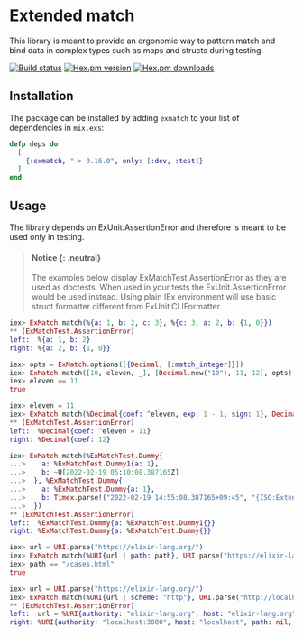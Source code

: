 # Extended match

This library is meant to provide an ergonomic way to pattern match
and bind data in complex types such as maps and structs during testing.

[![Build status](https://github.com/RumataEstor/exmatch/actions/workflows/ci.yml/badge.svg)](https://github.com/RumataEstor/exmatch/actions)
[![Hex.pm version](https://img.shields.io/hexpm/v/exmatch.svg)](http://hex.pm/packages/exmatch)
[![Hex.pm downloads](https://img.shields.io/hexpm/dt/exmatch.svg)](https://hex.pm/packages/exmatch)

## Installation

The package can be installed by adding `exmatch` to your list of dependencies in `mix.exs`:

```elixir
defp deps do
  [
    {:exmatch, "~> 0.16.0", only: [:dev, :test]}
  ]
end
```

<!-- EXAMPLES -->

## Usage
The library depends on ExUnit.AssertionError and therefore is meant
to be used only in testing.

> #### Notice {: .neutral}
> The examples below display ExMatchTest.AssertionError as they are used as doctests.
> When used in your tests the ExUnit.AssertionError would be used instead.
> Using plain IEx environment will use basic struct formatter different
> from ExUnit.CLIFormatter.

```elixir
iex> ExMatch.match(%{a: 1, b: 2, c: 3}, %{c: 3, a: 2, b: {1, 0}})
** (ExMatchTest.AssertionError)
left:  %{a: 1, b: 2}
right: %{a: 2, b: {1, 0}}
```

```elixir
iex> opts = ExMatch.options([{Decimal, [:match_integer]}])
iex> ExMatch.match([10, eleven, _], [Decimal.new("10"), 11, 12], opts)
iex> eleven == 11
true
```

```elixir
iex> eleven = 11
iex> ExMatch.match(%Decimal{coef: ^eleven, exp: 1 - 1, sign: 1}, Decimal.add(1, eleven))
** (ExMatchTest.AssertionError)
left:  %Decimal{coef: ^eleven = 11}
right: %Decimal{coef: 12}
```

```elixir
iex> ExMatch.match(%ExMatchTest.Dummy{
...>    a: %ExMatchTest.Dummy1{a: 1},
...>    b: ~U[2022-02-19 05:10:08.387165Z]
...>  }, %ExMatchTest.Dummy{
...>    a: %ExMatchTest.Dummy{a: 1},
...>    b: Timex.parse!("2022-02-19 14:55:08.387165+09:45", "{ISO:Extended}")
...>  })
** (ExMatchTest.AssertionError)
left:  %ExMatchTest.Dummy{a: %ExMatchTest.Dummy1{}}
right: %ExMatchTest.Dummy{a: %ExMatchTest.Dummy{}}
```

```elixir
iex> url = URI.parse("https://elixir-lang.org/")
iex> ExMatch.match(%URI{url | path: path}, URI.parse("https://elixir-lang.org/cases.html"))
iex> path == "/cases.html"
true
```

```elixir
iex> url = URI.parse("https://elixir-lang.org/")
iex> ExMatch.match(%URI{url | scheme: "http"}, URI.parse("http://localhost:3000"))
** (ExMatchTest.AssertionError)
left:  url = %URI{authority: "elixir-lang.org", host: "elixir-lang.org", path: "/", port: 443}
right: %URI{authority: "localhost:3000", host: "localhost", path: nil, port: 3000}
```

<!-- EXAMPLES -->
